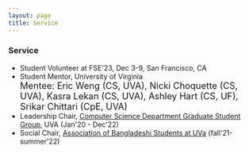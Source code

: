 ```yaml
---
layout: page
title: Service
---
```




### Service

* Student Volunteer at FSE'23, Dec 3-9, San Francisco, CA
* Student Mentor, University of Virginia <br />
  <font size="4">Mentee: Eric Weng (CS, UVA), Nicki Choquette (CS, UVA), Kasra Lekan (CS, UVA), <a href="https://ashleybhart.com/resume/" style="text-decoration: none">Ashley Hart (CS, UF)</a>, <a href="https://www.linkedin.com/in/srikarchittari" style="text-decoration: none">Srikar Chittari (CpE, UVA)</a></font>
* Leadership Chair, [Computer Science Department Graduate Student Group](https://csgsg.org/), UVA (Jan'20 - Dec'22)
* Social Chair, [Association of Bangladeshi Students at UVa](https://www.facebook.com/abs.atuva/) (fall'21-summer'22)

